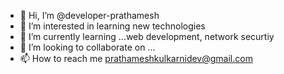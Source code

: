 - 👋 Hi, I’m @developer-prathamesh
- 👀 I’m interested in learning new technologies 
- 🌱 I’m currently learning ...web development, network securtiy
- 💞️ I’m looking to collaborate on ...
- 📫 How to reach me prathameshkulkarnidev@gmail.com


<!---
developer-prathamesh/developer-prathamesh is a ✨ special ✨ repository because its `README.md` (this file) appears on your GitHub profile.
You can click the Preview link to take a look at your changes.
--->
